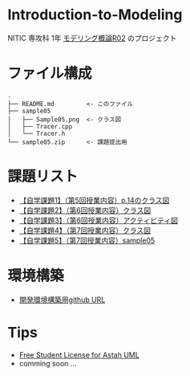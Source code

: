 # Introduction-to-Modeling  

NITIC 専攻科 1年 [モデリング概論R02](http://edu.ichinoseki.ac.jp/moodle2014/course/view.php?id=3583) のプロジェクト  

# ファイル構成  

```
.
├── README.md         <- このファイル
├── sample05
│   ├── Sample05.png  <- クラス図
│   ├── Tracer.cpp
│   └── Tracer.h
└── sample05.zip      <- 課題提出用
```

# 課題リスト  

- [【自学課題1】（第5回授業内容）p.14のクラス図](http://edu.ichinoseki.ac.jp/moodle2014/mod/assign/view.php?id=80777)
- [【自学課題2】（第6回授業内容）クラス図](http://edu.ichinoseki.ac.jp/moodle2014/mod/assign/view.php?id=81064)
- [【自学課題3】（第6回授業内容）アクティビティ図](http://edu.ichinoseki.ac.jp/moodle2014/mod/assign/view.php?id=81065)
- [【自学課題4】（第7回授業内容）クラス図](http://edu.ichinoseki.ac.jp/moodle2014/mod/assign/view.php?id=81155)
- [【自学課題5】（第7回授業内容）sample05](http://edu.ichinoseki.ac.jp/moodle2014/mod/assign/view.php?id=81156)

# 環境構築

- [開発環境構築用github URL](http://edu.ichinoseki.ac.jp/moodle2014/mod/url/view.php?id=79746)

# Tips

- [Free Student License for Astah UML](https://astah.net/products/free-student-license/)
- comming soon ...
